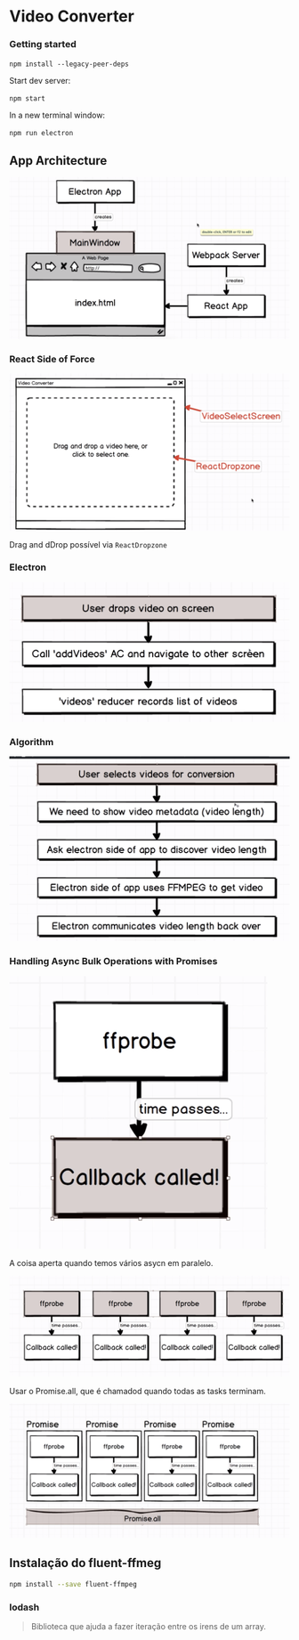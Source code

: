 # Video Converter

### Getting started

`npm install --legacy-peer-deps`

Start dev server:

`npm start`

In a new terminal window:

`npm run electron`

## App Architecture

![arquitetura](./Assets/convert_architecture.png)

### React Side of Force

![componentes](./Assets/react_components.png)

Drag and dDrop possível via `ReactDropzone`

### Electron

![electron side](./Assets/electron_side.png)

### Algorithm

![algoritmo](./Assets/algoritmo.png)


### Handling Async Bulk Operations with Promises

![async](./Assets/async_01.png)

A coisa aperta quando temos vários asycn em paralelo.

![async](./Assets/async_02.png)

Usar o Promise.all, que é chamadod quando todas as tasks terminam.

![Promise.all](./Assets/promise_all.png)

## Instalação do fluent-ffmeg

```bash
npm install --save fluent-ffmpeg
```

### lodash

> Biblioteca que ajuda a fazer iteração entre os irens de um array.
